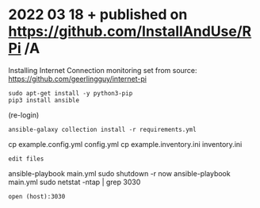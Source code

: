 # 2022 03 18  + published on https://github.com/InstallAndUse/RPi /A

Installing Internet Connection monitoring set from source:
https://github.com/geerlingguy/internet-pi

```
sudo apt-get install -y python3-pip
pip3 install ansible
```
(re-login)
```
ansible-galaxy collection install -r requirements.yml
```
cp example.config.yml config.yml
cp example.inventory.ini inventory.ini
```
edit files
```
ansible-playbook main.yml
sudo shutdown -r now
ansible-playbook main.yml
sudo netstat -ntap | grep 3030
```
open (host):3030
